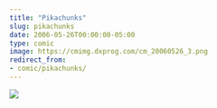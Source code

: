 ```yaml
---
title: "Pikachunks"
slug: pikachunks
date: 2006-05-26T00:00:00-05:00
type: comic
image: https://cmimg.dxprog.com/cm_20060526_3.png
redirect_from:
- comic/pikachunks/
---
```

[![](https://cmimg.dxprog.com/cm_20060526_3.png)](https://cmimg.dxprog.com/cm_20060526_3.png)


